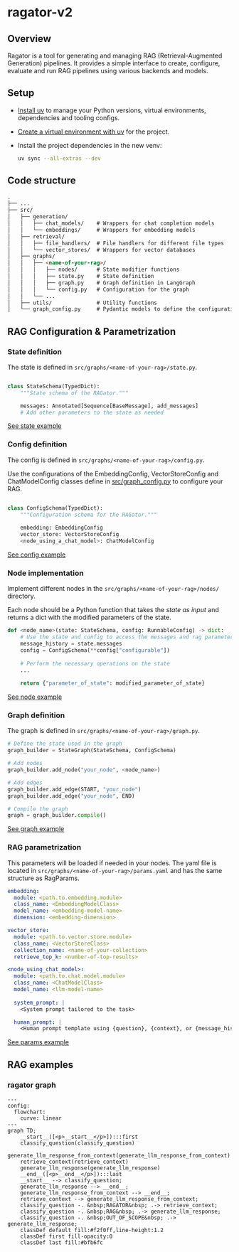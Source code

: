 # ragator-v2

## Overview

Ragator is a tool for generating and managing RAG (Retrieval-Augmented Generation) pipelines. It provides a simple interface to create, configure, evaluate and run RAG pipelines using various backends and models.

## Setup

- [Install uv](https://docs.astral.sh/uv/getting-started/installation/) to manage your Python versions, virtual environments, dependencies and tooling configs. 

- [Create a virtual environment with uv](https://docs.astral.sh/uv/pip/environments/#creating-a-virtual-environment) for the project.

- Install the project dependencies in the new venv:

    ```bash
    uv sync	--all-extras --dev
    ```

## Code structure

```markdown
.
├── ...
├── src/
│   ├── generation/
│   │   ├── chat_models/    # Wrappers for chat completion models
│   │   └── embeddings/     # Wrappers for embedding models
│   ├── retrieval/
│   │   ├── file_handlers/  # File handlers for different file types
│   │   └── vector_stores/  # Wrappers for vector databases
│   ├── graphs/
│   │   ├── <name-of-your-rag>/
│   │   │   ├── nodes/      # State modifier functions
│   │   │   ├── state.py    # State definition
│   │   │   ├── graph.py    # Graph definition in LangGraph
│   │   │   └── config.py   # Configuration for the graph
│   │   └── ...
│   ├── utils/              # Utility functions
│   └── graph_config.py     # Pydantic models to define the configuration of the graphs
```

## RAG Configuration & Parametrization

### State definition
The state is defined in `src/graphs/<name-of-your-rag>/state.py`. 

```python

class StateSchema(TypedDict):
    """State schema of the RAGator."""

    messages: Annotated[Sequence[BaseMessage], add_messages]
    # Add other parameters to the state as needed
```
[See state example](src/graphs/ragator/state.py)

### Config definition
The config is defined in `src/graphs/<name-of-your-rag>/config.py`. 

Use the configurations of the EmbeddingConfig, VectorStoreConfig and ChatModelConfig classes define in [src/graph_config.py](src/graph_config.py) to configure your RAG. 

```python

class ConfigSchema(TypedDict):
    """Configuration schema for the RAGator."""
    
    embedding: EmbeddingConfig
    vector_store: VectorStoreConfig
    <node_using_a_chat_model>: ChatModelConfig
```
[See config example](src/graphs/ragator/config.py)

### Node implementation

Implement different nodes in the `src/graphs/<name-of-your-rag>/nodes/` directory. 

Each node should be a Python function that takes the *state as input* and returns a dict with the modified parameters of the state.

```python
def <node_name>(state: StateSchema, config: RunnableConfig) -> dict:
    # Use the state and config to access the messages and rag parameters
    message_history = state.messages
    config = ConfigSchema(**config["configurable"])
    
    # Perform the necessary operations on the state
    ...
    
    return {"parameter_of_state": modified_parameter_of_state}
```
[See node example](src/graphs/ragator/nodes/classify_question.py)

### Graph definition
The graph is defined in `src/graphs/<name-of-your-rag>/graph.py`.

```python
# Define the state used in the graph
graph_builder = StateGraph(StateSchema, ConfigSchema)

# Add nodes
graph_builder.add_node("your_node", <node_name>)

# Add edges
graph_builder.add_edge(START, "your_node")
graph_builder.add_edge("your_node", END)

# Compile the graph
graph = graph_builder.compile()
```
[See graph example](src/graphs/ragator/graph.py)

### RAG parametrization

This parameters will be loaded if needed in your nodes. 
The yaml file is located in `src/graphs/<name-of-your-rag>/params.yaml` and has the same structure as RagParams. 

```yaml
embedding:
  module: <path.to.embedding.module>
  class_name: <EmbeddingModelClass>
  model_name: <embedding-model-name>
  dimension: <embedding-dimension>

vector_store:
  module: <path.to.vector.store.module>
  class_name: <VectorStoreClass>
  collection_name: <name-of-your-collection>
  retrieve_top_k: <number-of-top-results>

<node_using_chat_model>:
  module: <path.to.chat.model.module>
  class_name: <ChatModelClass>
  model_name: <llm-model-name>
  
  system_prompt: |
    <System prompt tailored to the task>

  human_prompt: |
    <Human prompt template using {question}, {context}, or {message_history}>

```
[See params example](data/configs/ragator.yaml)

## RAG examples

### ragator graph

<!-- RAGATOR_DIAGRAM_START -->
```mermaid
---
config:
  flowchart:
    curve: linear
---
graph TD;
	__start__([<p>__start__</p>]):::first
	classify_question(classify_question)
	generate_llm_response_from_context(generate_llm_response_from_context)
	retrieve_context(retrieve_context)
	generate_llm_response(generate_llm_response)
	__end__([<p>__end__</p>]):::last
	__start__ --> classify_question;
	generate_llm_response --> __end__;
	generate_llm_response_from_context --> __end__;
	retrieve_context --> generate_llm_response_from_context;
	classify_question -. &nbsp;RAGATOR&nbsp; .-> retrieve_context;
	classify_question -. &nbsp;RAG&nbsp; .-> generate_llm_response;
	classify_question -. &nbsp;OUT_OF_SCOPE&nbsp; .-> generate_llm_response;
	classDef default fill:#f2f0ff,line-height:1.2
	classDef first fill-opacity:0
	classDef last fill:#bfb6fc

```
<!-- RAGATOR_DIAGRAM_END -->
